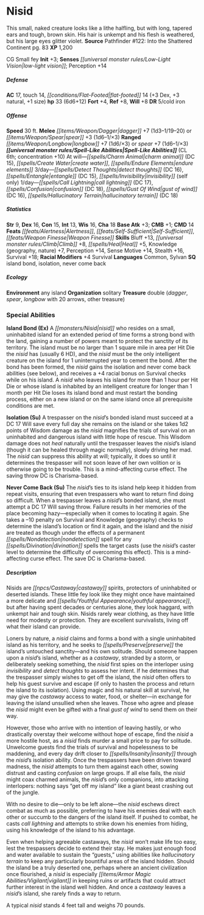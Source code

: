 ﻿---
cssclass: [monsters]
title1: Nisid
desc_short: This small, naked creature looks like a lithe halfling, but with long,
  tapered ears and tough, brown skin. His hair is unkempt and his flesh is weathered,
  but his large eyes glitter violet.
title2: Nisid
CR: 4
sources:
- name: 'Pathfinder #122: Into the Shattered Continent'
  page: 83
  link: http://paizo.com/products/btpy9uk0?Pathfinder-Adventure-Path-122-Into-the-Shattered-Continent
XP: 1200
alignment: CG
size: Small
type: fey
initiative:
  bonus: 3
senses:
  low-light vision: true
AC:
  AC: 17
  touch: 14
  flat_footed: 14
  components:
    dex: 3
    natural: 3
    size: 1
HP:
  HP: 33
  long: 6d6+12
saves:
  fort: 4
  ref: 8
  will: 8
DR:
- amount: 5
  weakness: cold iron
speeds:
  base: 30
attacks:
  melee:
  - - text: dagger +7 (1d3-1/19-20)
      entries:
      - - damage: 1d3-1
          crit_range: 19-20
      attack: dagger
      bonus:
      - 7
  - - text: spear +3 (1d6-1/×3)
      entries:
      - - damage: 1d6-1
          crit_multiplier: 3
      attack: spear
      bonus:
      - 3
  ranged:
  - - text: longbow +7 (1d6/×3)
      entries:
      - - damage: 1d6
          crit_multiplier: 3
      attack: longbow
      bonus:
      - 7
  - - text: spear +7 (1d6-1/×3)
      entries:
      - - damage: 1d6-1
          crit_multiplier: 3
      attack: spear
      bonus:
      - 7
spell_like_abilities:
  entries:
  - name: charm animal
    source: default
    freq: At will
    DC: 15
  - name: create water
    source: default
    freq: At will
  - name: endure elements
    source: default
    freq: At will
  - name: detect thoughts
    source: default
    freq: 3/day
    DC: 16
  - name: entangle
    source: default
    freq: 3/day
    DC: 15
  - name: invisibility
    source: default
    freq: 3/day
    other: self only
  - name: call lightning
    source: default
    freq: 1/day
    DC: 17
  - name: confusion
    source: default
    freq: 1/day
    DC: 18
  - name: gust of wind
    source: default
    freq: 1/day
    DC: 16
  - name: hallucinatory terrain
    source: default
    freq: 1/day
    DC: 18
  sources:
  - name: default
    CL: 6
    concentration: 10
ability_scores:
  STR: 9
  DEX: 16
  CON: 15
  INT: 13
  WIS: 16
  CHA: 18
BAB: 3
CMB: 1
CMD: 14
feats:
- name: Alertness
- name: Self-Sufficient
- name: Weapon Finesse
skills:
  Bluff: 13
  Climb: 8
  Heal: 5
  Knowledge (geography): 7
  Knowledge (nature): 7
  Perception: 14
  Sense Motive: 14
  Stealth: 16
  Survival: 18
  _racial_mods:
    Survival:
      _: 4
languages:
- Common
- Sylvan
special_qualities:
- island bond
- isolation
- never come back
ecology:
  environment: any island
  organization: solitary
  treasure_type: double
  treasure:
  - dagger
  - spear
  - longbow with 20 arrows
  - other treasure
special_abilities:
  Island Bond (Ex): A nisid who resides on a small, uninhabited island for an extended
    period of time forms a strong bond with the land, gaining a number of powers meant
    to protect the sanctity of its territory. The island must be no larger than 1
    square mile in area per Hit Die the nisid has (usually 6 HD), and the nisid must
    be the only intelligent creature on the island for 1 uninterrupted year to cement
    the bond. After the bond has been formed, the nisid gains the isolation and never
    come back abilities (see below), and receives a +4 racial bonus on Survival checks
    while on his island. A nisid who leaves his island for more than 1 hour per Hit
    Die or whose island is inhabited by an intelligent creature for longer than 1
    month per Hit Die loses its island bond and must restart the bonding process,
    either on a new island or on the same island once all prerequisite conditions
    are met.
  Isolation (Su): A trespasser on the nisid's bonded island must succeed at a DC 17
    Will save every full day she remains on the island or she takes 1d2 points of
    Wisdom damage as the nisid magnifies the trials of survival on an uninhabited
    and dangerous island with little hope of rescue. This Wisdom damage does not heal
    naturally until the trespasser leaves the nisid's island (though it can be healed
    through magic normally), slowly driving her mad. The nisid can suppress this ability
    at will; typically, it does so until it determines the trespasser will not soon
    leave of her own volition or is otherwise going to be trouble. This is a mind-affecting
    curse effect. The saving throw DC is Charisma-based.
  Never Come Back (Su): The nisid's ties to its island help keep it hidden from repeat
    visits, ensuring that even trespassers who want to return find doing so difficult.
    When a trespasser leaves a nisid's bonded island, she must attempt a DC 17 Will
    saving throw. Failure results in her memories of the place becoming hazy-especially
    when it comes to locating it again. She takes a -10 penalty on Survival and Knowledge
    (geography) checks to determine the island's location or find it again, and the
    island and the nisid are treated as though under the effects of a permanent nondetection
    spell for any divination spells the target casts (use the nisid's caster level
    to determine the difficulty of overcoming this effect). This is a mind-affecting
    curse effect. The save DC is Charisma-based.
desc_long: |-
  Nisids are castaway spirits, protectors of uninhabited or deserted islands. These little fey look like they might once have maintained a more delicate and youthful appearance, but after having spent decades or centuries alone, they look haggard, with unkempt hair and tough skin. Nisids rarely wear clothing, as they have little need for modesty or protection. They are excellent survivalists, living off what their island can provide.

   Loners by nature, a nisid claims and forms a bond with a single uninhabited island as his territory, and he seeks to preserve the island's untouched sanctity-and his own solitude. Should someone happen upon a nisid's island, whether as a castaway, stranded by a storm, or deliberately seeking something, the nisid first spies on the interloper using invisibility and detect thoughts to assess her intent. If he determines that the trespasser simply wishes to get off the island, the nisid often offers to help his guest survive and escape (if only to hasten the process and return the island to its isolation). Using magic and his natural skill at survival, he may give the castaway access to water, food, or shelter-in exchange for leaving the island unsullied when she leaves. Those who agree and please the nisid might even be gifted with a final gust of wind to send them on their way.

   However, those who arrive with no intention of leaving hastily, or who drastically overstay their welcome without hope of escape, find the nisid a more hostile host, as a nisid finds murder a small price to pay for solitude. Unwelcome guests find the trials of survival and hopelessness to be maddening, and every day drift closer to insanity through the nisid's isolation ability. Once the trespassers have been driven toward madness, the nisid attempts to turn them against each other, sowing distrust and casting confusion on large groups. If all else fails, the nisid might coax charmed animals, the nisid's only companions, into attacking interlopers: nothing says “get off my island” like a giant beast crashing out of the jungle.

   With no desire to die-only to be left alone-the nisid eschews direct combat as much as possible, preferring to have his enemies deal with each other or succumb to the dangers of the island itself. If pushed to combat, he casts call lightning and attempts to strike down his enemies from hiding, using his knowledge of the island to his advantage.

   Even when helping agreeable castaways, the nisid won't make life too easy, lest the trespassers decide to extend their stay. He makes just enough food and water available to sustain the “guests,” using abilities like hallucinatory terrain to keep any particularly bountiful areas of the island hidden. Should the island be a truly deserted one, perhaps where an ancient civilization once flourished, a nisid is especially vigilant in keeping ruins or artifacts that could attract further interest in the island well hidden. And once a castaway leaves a nisid's island, she rarely finds a way to return.

   A typical nisid stands 4 feet tall and weighs 70 pounds.

---

# Nisid
This small, naked creature looks like a lithe halfling, but with long, tapered ears and tough, brown skin. His hair is unkempt and his flesh is weathered, but his large eyes glitter violet.
**Source** Pathfinder #122: Into the Shattered Continent pg. 83
**XP** 1,200

CG Small fey
**Init** +3; **Senses** _[[universal monster rules/Low-Light Vision|low-light vision]]_; Perception +14

##### Defense

**AC** 17, touch 14, _[[conditions/Flat-Footed|flat-footed]]_ 14 (+3 Dex, +3 natural, +1 size)
**hp** 33 (6d6+12)
**Fort** +4, **Ref** +8, **Will** +8
**DR** 5/cold iron

##### Offense
**Speed** 30 ft.
**Melee** _[[items/Weapon/Dagger|dagger]]_ +7 (1d3–1/19–20) or _[[items/Weapon/Spear|spear]]_ +3 (1d6–1/×3)
**Ranged** _[[items/Weapon/Longbow|longbow]]_ +7 (1d6/×3) or _spear_ +7 (1d6–1/×3)
**_[[universal monster rules/Spell-Like Abilities|Spell-Like Abilities]]_** (CL 6th; concentration +10)
At will—_[[spells/Charm Animal|charm animal]]_ (DC 15), _[[spells/Create Water|create water]]_, _[[spells/Endure Elements|endure elements]]_ 
3/day—_[[spells/Detect Thoughts|detect thoughts]]_ (DC 16), _[[spells/Entangle|entangle]]_ (DC 15), _[[spells/Invisibility|invisibility]]_ (self only) 
1/day—_[[spells/Call Lightning|call lightning]]_ (DC 17), _[[spells/Confusion|confusion]]_ (DC 18), _[[spells/Gust Of Wind|gust of wind]]_ (DC 16), _[[spells/Hallucinatory Terrain|hallucinatory terrain]]_ (DC 18)

##### Statistics
**Str** 9, **Dex** 16, **Con** 15, **Int** 13, **Wis** 16, **Cha** 18
**Base Atk** +3; **CMB** +1; **CMD** 14
**Feats** _[[feats/Alertness|Alertness]]_, _[[feats/Self-Sufficient|Self-Sufficient]]_, _[[feats/Weapon Finesse|Weapon Finesse]]_
**Skills** Bluff +13, _[[universal monster rules/Climb|Climb]]_ +8, _[[spells/Heal|Heal]]_ +5, Knowledge (geography, nature) +7, Perception +14, Sense Motive +14, Stealth +16, Survival +18; **Racial Modifiers** +4 Survival
**Languages** Common, Sylvan
**SQ** island bond, isolation, never come back

##### Ecology

**Environment** any island
**Organization** solitary
**Treasure** double (_dagger_, _spear_, _longbow_ with 20 arrows, other treasure)

### Special Abilities

**Island Bond (Ex)** A _[[monsters/Nisid|nisid]]_ who resides on a small, uninhabited island for an extended period of time forms a strong bond with the land, gaining a number of powers meant to protect the sanctity of its territory. The island must be no larger than 1 square mile in area per Hit Die the _nisid_ has (usually 6 HD), and the _nisid_ must be the only intelligent creature on the island for 1 uninterrupted year to cement the bond. After the bond has been formed, the _nisid_ gains the isolation and never come back abilities (see below), and receives a +4 racial bonus on Survival checks while on his island. A _nisid_ who leaves his island for more than 1 hour per Hit Die or whose island is inhabited by an intelligent creature for longer than 1 month per Hit Die loses its island bond and must restart the bonding process, either on a new island or on the same island once all prerequisite conditions are met.

**Isolation (Su)** A trespasser on the _nisid_’s bonded island must succeed at a DC 17 Will save every full day she remains on the island or she takes 1d2 points of Wisdom damage as the _nisid_ magnifies the trials of survival on an uninhabited and dangerous island with little hope of rescue. This Wisdom damage does not _heal_ naturally until the trespasser leaves the _nisid_’s island (though it can be healed through magic normally), slowly driving her mad. The _nisid_ can suppress this ability at will; typically, it does so until it determines the trespasser will not soon leave of her own volition or is otherwise going to be trouble. This is a mind-affecting curse effect. The saving throw DC is Charisma-based.

**Never Come Back (Su)** The _nisid_’s ties to its island help keep it hidden from repeat visits, ensuring that even trespassers who want to return find doing so difficult. When a trespasser leaves a _nisid_’s bonded island, she must attempt a DC 17 Will saving throw. Failure results in her memories of the place becoming hazy—especially when it comes to locating it again. She takes a –10 penalty on Survival and Knowledge (geography) checks to determine the island’s location or find it again, and the island and the _nisid_ are treated as though under the effects of a permanent _[[spells/Nondetection|nondetection]]_ spell for any _[[spells/Divination|divination]]_ spells the target casts (use the _nisid_’s caster level to determine the difficulty of overcoming this effect). This is a mind-affecting curse effect. The save DC is Charisma-based.

##### Description

Nisids are _[[npcs/Castaway|castaway]]_ spirits, protectors of uninhabited or deserted islands. These little fey look like they might once have maintained a more delicate and _[[spells/Youthful Appearance|youthful appearance]]_, but after having spent decades or centuries alone, they look haggard, with unkempt hair and tough skin. Nisids rarely wear clothing, as they have little need for modesty or protection. They are excellent survivalists, living off what their island can provide.

Loners by nature, a _nisid_ claims and forms a bond with a single uninhabited island as his territory, and he seeks to _[[spells/Preserve|preserve]]_ the island’s untouched sanctity—and his own solitude. Should someone happen upon a _nisid_’s island, whether as a _castaway_, stranded by a storm, or deliberately seeking something, the _nisid_ first spies on the interloper using _invisibility_ and _detect thoughts_ to assess her intent. If he determines that the trespasser simply wishes to get off the island, the _nisid_ often offers to help his guest survive and escape (if only to hasten the process and return the island to its isolation). Using magic and his natural skill at survival, he may give the _castaway_ access to water, food, or shelter—in exchange for leaving the island unsullied when she leaves. Those who agree and please the _nisid_ might even be gifted with a final _gust of wind_ to send them on their way.

However, those who arrive with no intention of leaving hastily, or who drastically overstay their welcome without hope of escape, find the _nisid_ a more hostile host, as a _nisid_ finds murder a small price to pay for solitude. Unwelcome guests find the trials of survival and hopelessness to be maddening, and every day drift closer to _[[spells/Insanity|insanity]]_ through the _nisid_’s isolation ability. Once the trespassers have been driven toward madness, the _nisid_ attempts to turn them against each other, sowing distrust and casting _confusion_ on large groups. If all else fails, the _nisid_ might coax charmed animals, the _nisid_’s only companions, into attacking interlopers: nothing says “get off my island” like a giant beast crashing out of the jungle.

With no desire to die—only to be left alone—the _nisid_ eschews direct combat as much as possible, preferring to have his enemies deal with each other or succumb to the dangers of the island itself. If pushed to combat, he casts _call lightning_ and attempts to strike down his enemies from hiding, using his knowledge of the island to his advantage.

Even when helping agreeable castaways, the _nisid_ won’t make life too easy, lest the trespassers decide to extend their stay. He makes just enough food and water available to sustain the “guests,” using abilities like _hallucinatory terrain_ to keep any particularly bountiful areas of the island hidden. Should the island be a truly deserted one, perhaps where an ancient civilization once flourished, a _nisid_ is especially _[[items/Armor Magic Abilities/Vigilant|vigilant]]_ in keeping ruins or artifacts that could attract further interest in the island well hidden. And once a _castaway_ leaves a _nisid_’s island, she rarely finds a way to return.

A typical _nisid_ stands 4 feet tall and weighs 70 pounds.